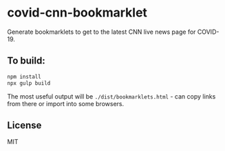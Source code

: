 # covid-cnn-bookmarklet
Generate bookmarklets to get to the latest CNN live news page for COVID-19.

## To build:

```sh
npm install
npx gulp build
```

The most useful output will be `./dist/bookmarklets.html` - can copy links from there or import into some browsers.

## License

MIT
